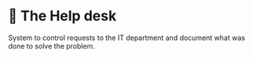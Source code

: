 # 🦾 The Help desk 

System to control requests to the IT department and document
what was done to solve the problem.
